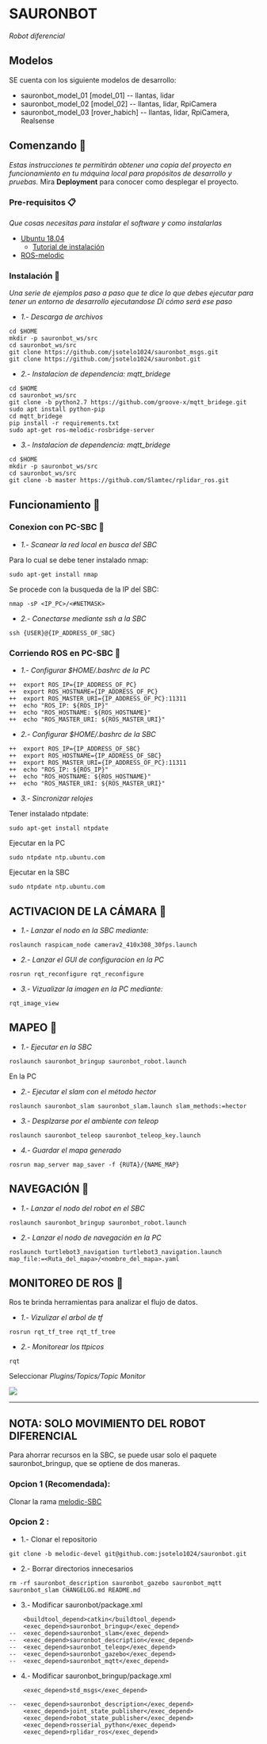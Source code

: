  # SAURONBOT
_Robot diferencial_
## Modelos
SE cuenta con los siguiente modelos de desarrollo:
* sauronbot_model_01 [model_01]     --  llantas, lidar   
* sauronbot_model_02 [model_02]     --  llantas, lidar, RpiCamera
* sauronbot_model_03 [rover_habich] --  llantas, lidar, RpiCamera, Realsense
## Comenzando 🚀
_Estas instrucciones te permitirán obtener una copia del proyecto en funcionamiento en tu máquina local para propósitos de desarrollo y pruebas._
Mira **Deployment** para conocer como desplegar el proyecto.
### Pre-requisitos 📋
_Que cosas necesitas para instalar el software y como instalarlas_
* [Ubuntu 18.04](https://releases.ubuntu.com/18.04/)
  * [Tutorial de instalación](https://www.muylinux.com/2018/06/18/guia-instalacion-ubuntu-18-04-lts/)
* [ROS-melodic](http://wiki.ros.org/melodic/Installation/Ubuntu)

### Instalación 🔧

_Una serie de ejemplos paso a paso que te dice lo que debes ejecutar para tener un entorno de desarrollo ejecutandose_
_Dí cómo será ese paso_

* _1.- Descarga de archivos_ 
```
cd $HOME
mkdir -p sauronbot_ws/src
cd sauronbot_ws/src
git clone https://github.com/jsotelo1024/sauronbot_msgs.git
git clone https://github.com/jsotelo1024/sauronbot.git
```
* _2.- Instalacion de dependencia: mqtt_bridege_
```
cd $HOME
cd sauronbot_ws/src
git clone -b python2.7 https://github.com/groove-x/mqtt_bridege.git
sudo apt install python-pip
cd mqtt_bridege
pip install -r requirements.txt
sudo apt-get ros-melodic-rosbridge-server
```

* _3.- Instalacion de dependencia: mqtt_bridege_
```
cd $HOME
mkdir -p sauronbot_ws/src
cd sauronbot_ws/src
git clone -b master https://github.com/Slamtec/rplidar_ros.git
```

## Funcionamiento 🚀
### Conexion con PC-SBC 🔧
* _1.- Scanear la red local en busca del SBC_

Para lo cual se debe tener instalado nmap:

```
sudo apt-get install nmap
```
Se procede con la busqueda de la IP del SBC:
```
nmap -sP <IP_PC>/<#NETMASK>
```

* _2.- Conectarse mediante ssh a la SBC_

```
ssh {USER}@{IP_ADDRESS_OF_SBC}
```

### Corriendo ROS en PC-SBC 🔧

* _1.- Configurar $HOME/.bashrc de la PC_

```
++  export ROS_IP={IP_ADDRESS_OF_PC}
++  export ROS_HOSTNAME={IP_ADDRESS_OF_PC}
++  export ROS_MASTER_URI={IP_ADDRESS_OF_PC}:11311
++  echo "ROS_IP: ${ROS_IP}"
++  echo "ROS_HOSTNAME: ${ROS_HOSTNAME}"
++  echo "ROS_MASTER_URI: ${ROS_MASTER_URI}"
```

* _2.- Configurar $HOME/.bashrc de la SBC_

```
++  export ROS_IP={IP_ADDRESS_OF_SBC}
++  export ROS_HOSTNAME={IP_ADDRESS_OF_SBC}
++  export ROS_MASTER_URI={IP_ADDRESS_OF_PC}:11311
++  echo "ROS_IP: ${ROS_IP}"
++  echo "ROS_HOSTNAME: ${ROS_HOSTNAME}"
++  echo "ROS_MASTER_URI: ${ROS_MASTER_URI}"
```

* _3.- Sincronizar relojes_


Tener instalado ntpdate:
```
sudo apt-get install ntpdate
```
Ejecutar en la PC

```
sudo ntpdate ntp.ubuntu.com
```
Ejecutar en la SBC

```
sudo ntpdate ntp.ubuntu.com
```
## ACTIVACION DE LA CÁMARA 🚀
* _1.- Lanzar el nodo en la SBC mediante:_
```
roslaunch raspicam_node camerav2_410x308_30fps.launch
```

* _2.- Lanzar el GUI de configuracion en la PC_
```
rosrun rqt_reconfigure rqt_reconfigure
```

* _3.- Vizualizar la imagen en la PC mediante:_
```
rqt_image_view
```

## MAPEO 🚀
* _1.- Ejecutar en la SBC_

```
roslaunch sauronbot_bringup sauronbot_robot.launch
```

En la PC
* _2.- Ejecutar el slam con el método hector_

```
roslaunch sauronbot_slam sauronbot_slam.launch slam_methods:=hector
```

* _3.- Desplzarse por el ambiente con teleop_

```
roslaunch sauronbot_teleop sauronbot_teleop_key.launch
```

* _4.- Guardar el mapa generado_

```
rosrun map_server map_saver -f {RUTA}/{NAME_MAP}
```

## NAVEGACIÓN 🚀
* _1.- Lanzar el nodo del robot en el SBC_

```
roslaunch sauronbot_bringup sauronbot_robot.launch
```
* _2.- Lanzar el nodo de navegación en la PC_

```
roslaunch turtlebot3_navigation turtlebot3_navigation.launch map_file:=<Ruta_del_mapa>/<nombre_del_mapa>.yaml
```

## MONITOREO DE ROS 🚀
Ros te brinda herramientas para analizar el flujo de datos.
* _1.- Vizulizar el arbol de tf_

```
rosrun rqt_tf_tree rqt_tf_tree
```
* _2.- Monitorear los ttpicos_

```
rqt
```
Seleccionar _Plugins/Topics/Topic Monitor_

![](https://drive.google.com/uc?export=view&id=1V1NW5-CdyPlD71YSbCmO87Xw6ycYgDZt)

---
## NOTA: SOLO MOVIMIENTO DEL ROBOT DIFERENCIAL
Para ahorrar recursos en la SBC, se puede usar solo el paquete sauronbot_bringup, que se optiene de dos maneras.

### **Opcion 1 (Recomendada):**
Clonar la rama [melodic-SBC](https://github.com/jsotelo1024/sauronbot/tree/melodic-SBC)

### **Opcion 2 :**
* 1.- Clonar el repositorio
```
git clone -b melodic-devel git@github.com:jsotelo1024/sauronbot.git
```
* 2.- Borrar directorios innecesarios
```
rm -rf sauronbot_description sauronbot_gazebo sauronbot_mqtt sauronbot_slam CHANGELOG.md README.md
```
* 3.- Modificar sauronbot/package.xml
~~~
    <buildtool_depend>catkin</buildtool_depend>
    <exec_depend>sauronbot_bringup</exec_depend>
--  <exec_depend>sauronbot_slam</exec_depend>
--  <exec_depend>sauronbot_description</exec_depend>
--  <exec_depend>sauronbot_teleop</exec_depend>
--  <exec_depend>sauronbot_gazebo</exec_depend>
--  <exec_depend>sauronbot_mqtt</exec_depend>
~~~ 
* 4.- Modificar sauronbot_bringup/package.xml
~~~
    <exec_depend>std_msgs</exec_depend>

--  <exec_depend>sauronbot_description</exec_depend>
    <exec_depend>joint_state_publisher</exec_depend>
    <exec_depend>robot_state_publisher</exec_depend>
    <exec_depend>rosserial_python</exec_depend>
    <exec_depend>rplidar_ros</exec_depend>
~~~
